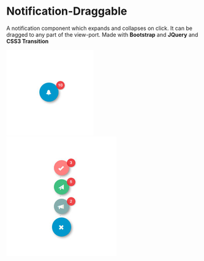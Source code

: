 # Notification-Draggable
A notification component which expands and collapses on click. It can be dragged to any part of the view-port. 
Made with **Bootstrap** and **JQuery** and **CSS3 Transition**

![Notification collapsed](https://github.com/Some-Subhra/Notification-Draggable/blob/master/notification-collapse.jpg)
![Notification expanded](https://github.com/Some-Subhra/Notification-Draggable/blob/master/notification-expanded.jpg)
